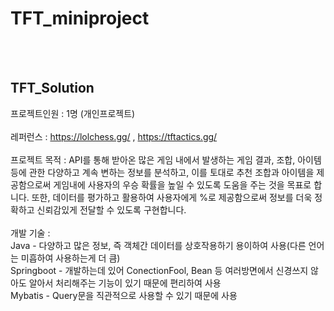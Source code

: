 # TFT_miniproject

<br><br>

## TFT_Solution <br>
프로젝트인원 : 1명 (개인프로젝트)<br><br>
레퍼런스 : https://lolchess.gg/  , https://tftactics.gg/ <br><br>
프로젝트 목적 : API를 통해 받아온  많은 게임 내에서 발생하는 게임 결과, 조합, 아이템 등에 관한 다양하고 계속 변하는 정보를 분석하고, 이를 토대로 추천 조합과 아이템을 제공함으로써 게임내에 사용자의 우승 확률을 높일 수 있도록 도움을 주는 것을 목표로 합니다. 또한, 데이터를 평가하고 활용하여 사용자에게 %로 제공함으로써 정보를 더욱 정확하고 신뢰감있게 전달할 수 있도록 구현합니다. <br><br>
개발 기술 : <br>
Java - 다양하고 많은 정보, 즉 객체간 데이터를 상호작용하기 용이하여 사용(다른 언어는 미흡하여 사용하는게 더 큼)<br>
Springboot - 개발하는데 있어 ConectionFool, Bean 등 여러방면에서 신경쓰지 않아도 알아서 처리해주는 기능이 있기 때문에 편리하여 사용<br>
Mybatis - Query문을 직관적으로 사용할 수 있기 때문에 사용<br>

